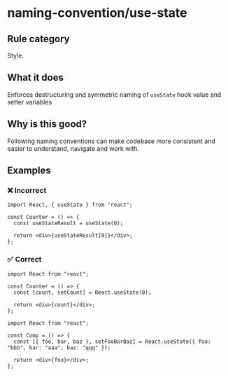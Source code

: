 # naming-convention/use-state

## Rule category

Style.

## What it does

Enforces destructuring and symmetric naming of `useState` hook value and setter variables

## Why is this good?

Following naming conventions can make codebase more consistent and easier to understand, navigate and work with.

## Examples

### ❌ Incorrect

```tsx
import React, { useState } from "react";

const Counter = () => {
  const useStateResult = useState(0);

  return <div>{useStateResult[0]}</div>;
};
```

### ✅ Correct

```tsx
import React from "react";

const Counter = () => {
  const [count, setCount] = React.useState(0);

  return <div>{count}</div>;
};
```

```tsx
import React from "react";

const Comp = () => {
  const [{ foo, bar, baz }, setFooBarBaz] = React.useState({ foo: "bbb", bar: "aaa", baz: "qqq" });

  return <div>{foo}</div>;
};
```
